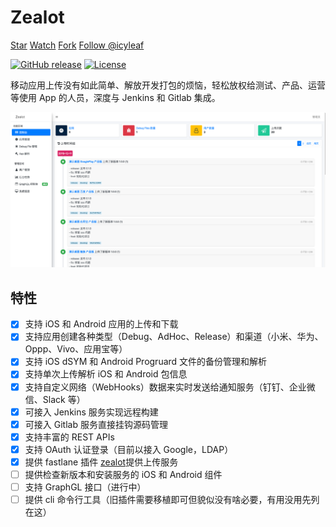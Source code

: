 # Zealot

<a class="github-button" href="https://github.com/getzealot/zealot" data-icon="octicon-star" data-size="large" data-show-count="true" aria-label="Star getzealot/zealot on GitHub">Star</a>
<a class="github-button" href="https://github.com/getzealot/zealot/subscription" data-icon="octicon-eye" data-size="large" data-show-count="true" aria-label="Watch getzealot/zealot on GitHub">Watch</a>
<a class="github-button" href="https://github.com/getzealot/zealot/fork" data-icon="octicon-repo-forked" data-size="large" data-show-count="true" aria-label="Fork getzealot/zealot on GitHub">Fork</a>
<a class="github-button" href="https://github.com/icyleaf" data-size="large" data-show-count="true" aria-label="Follow @icyleaf on GitHub">Follow @icyleaf</a>

[![GitHub release](https://img.shields.io/github/release/getzealot/zealot.svg)](https://github.com/getzealot/zealot/releases)
[![License](https://img.shields.io/github/license/getzealot/zealot)](LICENSE)

移动应用上传没有如此简单、解放开发打包的烦恼，轻松放权给测试、产品、运营等使用 App 的人员，深度与 Jenkins 和 Gitlab 集成。

![Zealot Dashboard](_media/screenshot/product-1.png)

## 特性

- [x] 支持 iOS 和 Android 应用的上传和下载
- [x] 支持应用创建各种类型（Debug、AdHoc、Release）和渠道（小米、华为、Oppp、Vivo、应用宝等）
- [x] 支持 iOS dSYM 和 Android Progruard 文件的备份管理和解析
- [x] 支持单次上传解析 iOS 和 Android 包信息
- [x] 支持自定义网络（WebHooks）数据来实时发送给通知服务（钉钉、企业微信、Slack 等）
- [x] 可接入 Jenkins 服务实现远程构建
- [x] 可接入 Gitlab 服务直接挂钩源码管理
- [x] 支持丰富的 REST APIs
- [x] 支持 OAuth 认证登录（目前以接入 Google，LDAP）
- [x] 提供 fastlane 插件 [zealot](https://github.com/getzealot/fastlane-plugin-zealot)提供上传服务
- [ ] 提供检查新版本和安装服务的 iOS 和 Android 组件
- [ ] 支持 GraphGL 接口（进行中）
- [ ] 提供 cli 命令行工具（旧插件需要移植即可但貌似没有啥必要，有用没用先列在这）
